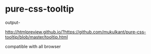 # pure-css-tooltip
output-

http://htmlpreview.github.io/?https://github.com/mukulkant/pure-css-tooltip/blob/master/tooltip.html

compatible with all browser
